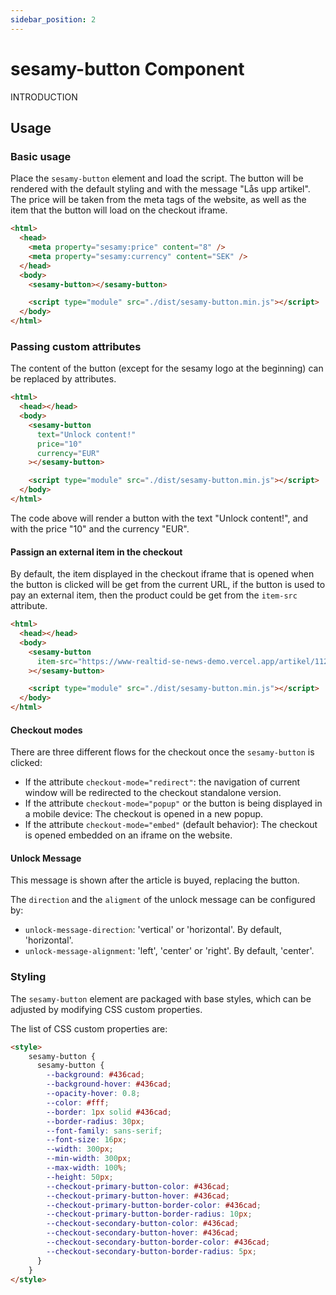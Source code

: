 ```yaml
---
sidebar_position: 2
---
```


# sesamy-button Component

INTRODUCTION

## Usage

### Basic usage

Place the `sesamy-button` element and load the script. The button will be rendered with the default styling and with the message "Lås upp artikel". The price will be taken from the meta tags of the website, as well as the item that the button will load on the checkout iframe.

```html
<html>
  <head>
    <meta property="sesamy:price" content="8" />
    <meta property="sesamy:currency" content="SEK" />
  </head>
  <body>
    <sesamy-button></sesamy-button>

    <script type="module" src="./dist/sesamy-button.min.js"></script>
  </body>
</html>
```

### Passing custom attributes

The content of the button (except for the sesamy logo at the beginning) can be replaced by attributes.

```html
<html>
  <head></head>
  <body>
    <sesamy-button 
      text="Unlock content!" 
      price="10" 
      currency="EUR"
    ></sesamy-button>

    <script type="module" src="./dist/sesamy-button.min.js"></script>
  </body>
</html>
```

The code above will render a button with the text "Unlock content!", and with the price "10" and the currency "EUR".

#### Passign an external item in the checkout

By default, the item displayed in the checkout iframe that is opened when the button is clicked will be get from the current URL, if the button is used to pay an external item, then the product could be get from the `item-src` attribute.

```html
<html>
  <head></head>
  <body>
    <sesamy-button 
      item-src="https://www-realtid-se-news-demo.vercel.app/artikel/112273"
    ></sesamy-button>

    <script type="module" src="./dist/sesamy-button.min.js"></script>
  </body>
</html>
```

#### Checkout modes

There are three different flows for the checkout once the `sesamy-button` is clicked:

- If the attribute `checkout-mode="redirect"`: the navigation of current window will be redirected to the checkout standalone version.
- If the attribute `checkout-mode="popup"` or the button is being displayed in a mobile device: The checkout is opened in a new popup.
- If the attribute `checkout-mode="embed"` (default behavior): The checkout is opened embedded on an iframe on the website.

#### Unlock Message 

This message is shown after the article is buyed, replacing the button.

The `direction` and the `aligment` of the unlock message can be configured by:
- `unlock-message-direction`: 'vertical' or 'horizontal'. By default, 'horizontal'.
- `unlock-message-alignment`: 'left', 'center' or 'right'. By default, 'center'.

### Styling

The `sesamy-button` element are packaged with base styles, which can be adjusted by modifying CSS custom properties.

The list of CSS custom properties are:

```html
<style>
    sesamy-button {
      sesamy-button {
        --background: #436cad;
        --background-hover: #436cad;
        --opacity-hover: 0.8;
        --color: #fff;
        --border: 1px solid #436cad;
        --border-radius: 30px;
        --font-family: sans-serif;
        --font-size: 16px;
        --width: 300px;
        --min-width: 300px;
        --max-width: 100%;
        --height: 50px;
        --checkout-primary-button-color: #436cad;
        --checkout-primary-button-hover: #436cad;
        --checkout-primary-button-border-color: #436cad;
        --checkout-primary-button-border-radius: 10px;
        --checkout-secondary-button-color: #436cad;
        --checkout-secondary-button-hover: #436cad;
        --checkout-secondary-button-border-color: #436cad;
        --checkout-secondary-button-border-radius: 5px;
      }
    }
</style>
```

